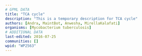 ```yaml
---
# GPML DATA
title: "TCA cycle"
description: "This is a temporary description for TCA cycle"
authors: [Andra, MaintBot, Anwesha, MirellaKalafati]
organisms: [Mycobacterium tuberculosis]
# ADDITIONAL DATA
last-edited: 2016-07-25
communities: []
wpid: "WP2563"
---
```

